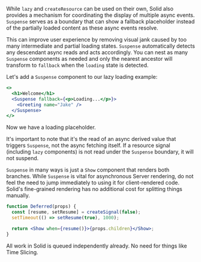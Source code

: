 While `lazy` and `createResource` can be used on their own, Solid also provides a mechanism for coordinating the display of multiple async events. `Suspense` serves as a boundary that can show a fallback placeholder instead of the partially loaded content as these async events resolve.

This can improve user experience by removing visual jank caused by too many intermediate and partial loading states. `Suspense` automatically detects any descendant async reads and acts accordingly. You can nest as many `Suspense` components as needed and only the nearest ancestor will transform to `fallback` when the `loading` state is detected.

Let's add a `Suspense` component to our lazy loading example:

```jsx
<>
  <h1>Welcome</h1>
  <Suspense fallback={<p>Loading...</p>}>
    <Greeting name="Jake" />
  </Suspense>
</>
```

Now we have a loading placeholder.

It's important to note that it's the read of an async derived value that triggers `Suspense`, not the async fetching itself. If a resource signal (including `lazy` components) is not read under the `Suspense` boundary, it will not suspend.

`Suspense` in many ways is just a `Show` component that renders both branches. While `Suspense` is vital for asynchronous Server rendering, do not feel the need to jump immediately to using it for client-rendered code. Solid's fine-grained rendering has no additional cost for splitting things manually.

```jsx
function Deferred(props) {
  const [resume, setResume] = createSignal(false);
  setTimeout(() => setResume(true), 1000);

  return <Show when={resume()}>{props.children}</Show>;
}
```

All work in Solid is queued independently already. No need for things like Time Slicing.
